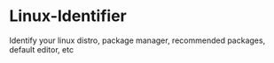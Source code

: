 # Linux-Identifier
Identify your linux distro, package manager, recommended packages, default editor, etc
